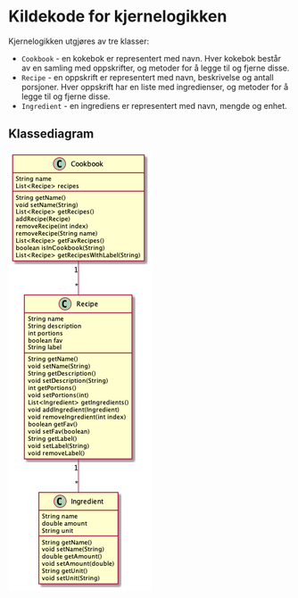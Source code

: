 # Kildekode for kjernelogikken

Kjernelogikken utgjøres av tre klasser:

- `Cookbook` - en kokebok er representert med navn. Hver kokebok består av en samling med oppskrifter, og metoder for å legge til og fjerne disse.
- `Recipe` - en oppskrift er representert med navn, beskrivelse og antall porsjoner. Hver oppskrift har en liste med ingredienser, og metoder for å legge til og fjerne disse.
- `Ingredient` - en ingrediens er representert med navn, mengde og enhet.

## Klassediagram

![Klassediagram](classdiagram.png)
